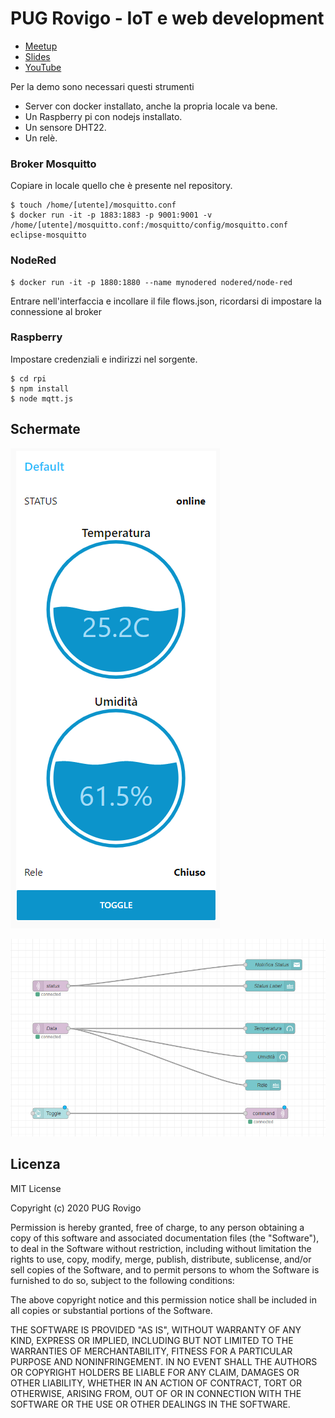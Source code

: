 # PUG Rovigo - IoT e web development
- [Meetup](https://www.meetup.com/it-IT/pug-rovigo/events/273003189/)
- [Slides](https://slides.com/eppak/iot-e-web-development)
- [YouTube](https://www.youtube.com/watch?v=xDBN3e_CoN8&feature=youtu.be)

Per la demo sono necessari questi strumenti
- Server con docker installato, anche la propria locale va bene.
- Un Raspberry pi con nodejs installato.
- Un sensore DHT22.
- Un relè.

### Broker Mosquitto
Copiare in locale quello che è presente nel repository.

    $ touch /home/[utente]/mosquitto.conf
    $ docker run -it -p 1883:1883 -p 9001:9001 -v /home/[utente]/mosquitto.conf:/mosquitto/config/mosquitto.conf eclipse-mosquitto

### NodeRed

    $ docker run -it -p 1880:1880 --name mynodered nodered/node-red

Entrare nell'interfaccia e incollare il file flows.json, ricordarsi di impostare la connessione al broker

### Raspberry
Impostare credenziali e indirizzi nel sorgente.

    $ cd rpi
    $ npm install
    $ node mqtt.js

## Schermate
![Dashboard](https://github.com/pug-rovigo/iot-web-dev-2020-09-23/raw/master/nodered/dash.png)

![Programma](https://github.com/pug-rovigo/iot-web-dev-2020-09-23/raw/master/nodered/prog.png)

## Licenza
MIT License

Copyright (c) 2020 PUG Rovigo

Permission is hereby granted, free of charge, to any person obtaining a copy
of this software and associated documentation files (the "Software"), to deal
in the Software without restriction, including without limitation the rights
to use, copy, modify, merge, publish, distribute, sublicense, and/or sell
copies of the Software, and to permit persons to whom the Software is
furnished to do so, subject to the following conditions:

The above copyright notice and this permission notice shall be included in all
copies or substantial portions of the Software.

THE SOFTWARE IS PROVIDED "AS IS", WITHOUT WARRANTY OF ANY KIND, EXPRESS OR
IMPLIED, INCLUDING BUT NOT LIMITED TO THE WARRANTIES OF MERCHANTABILITY,
FITNESS FOR A PARTICULAR PURPOSE AND NONINFRINGEMENT. IN NO EVENT SHALL THE
AUTHORS OR COPYRIGHT HOLDERS BE LIABLE FOR ANY CLAIM, DAMAGES OR OTHER
LIABILITY, WHETHER IN AN ACTION OF CONTRACT, TORT OR OTHERWISE, ARISING FROM,
OUT OF OR IN CONNECTION WITH THE SOFTWARE OR THE USE OR OTHER DEALINGS IN THE
SOFTWARE.
